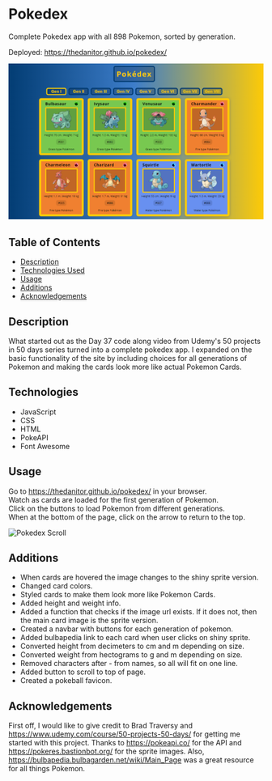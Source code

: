 # Pokedex

Complete Pokedex app with all 898 Pokemon, sorted by generation.

Deployed: https://thedanitor.github.io/pokedex/

![Pokedex Screenshot](/images/screenshot.png)

## Table of Contents

* [Description](#description)
* [Technologies Used](#technologies)
* [Usage](#usage)
* [Additions](#additions)
* [Acknowledgements](#acknowledgements)

## Description

What started out as the Day 37 code along video from Udemy's 50 projects in 50 days series turned into a complete pokedex app. I expanded on the basic functionality of the site by including choices for all generations of Pokemon and making the cards look more like actual Pokemon Cards.

## Technologies

* JavaScript
* CSS
* HTML
* PokeAPI
* Font Awesome

## Usage

Go to https://thedanitor.github.io/pokedex/ in your browser.\
Watch as cards are loaded for the first generation of Pokemon.\
Click on the buttons to load Pokemon from different generations.\
When at the bottom of the page, click on the arrow to return to the top.

![Pokedex Scroll](/images/pokedex_scroll.gif)

## Additions

* When cards are hovered the image changes to the shiny sprite version.
* Changed card colors.
* Styled cards to make them look more like Pokemon Cards.
* Added height and weight info.
* Added a function that checks if the image url exists. If it does not, then the main card image is the sprite version.
* Created a navbar with buttons for each generation of pokemon.
* Added bulbapedia link to each card when user clicks on shiny sprite.
* Converted height from decimeters to cm and m depending on size.
* Converted weight from hectograms to g and m depending on size.
* Removed characters after - from names, so all will fit on one line.
* Added button to scroll to top of page.
* Created a pokeball favicon.

## Acknowledgements

First off, I would like to give credit to Brad Traversy and https://www.udemy.com/course/50-projects-50-days/ for getting me started with this project. Thanks to https://pokeapi.co/ for the API and https://pokeres.bastionbot.org/ for the sprite images. Also, https://bulbapedia.bulbagarden.net/wiki/Main_Page was a great resource for all things Pokemon.